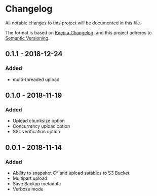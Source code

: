 # Changelog
All notable changes to this project will be documented in this file.

The format is based on [Keep a Changelog](https://keepachangelog.com/en/1.0.0/),
and this project adheres to [Semantic Versioning](https://semver.org/spec/v2.0.0.html).


## 0.1.1 - 2018-12-24
### Added
- multi-threaded upload

## 0.1.0 - 2018-11-19
### Added
- Upload chunksize option
- Concurrency upload option
- SSL verification option

## 0.0.1 - 2018-11-14
### Added
- Ability to snapshot C* and upload sstables to S3 Bucket
- Multipart upload
- Save Backup metadata
- Verbose mode
